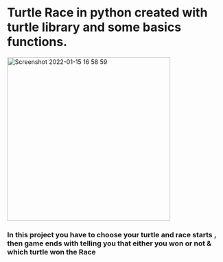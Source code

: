 # Turtle Race in python created with turtle library and some basics functions.

<img width="380" alt="Screenshot 2022-01-15 16 58 59" src="https://user-images.githubusercontent.com/88308267/149620223-0c626472-c98f-4d5f-a11d-2c2235a6d7c5.png">


### In this project you have to choose your turtle and race starts , then game ends with telling you that either you won or not & which turtle won the Race 

